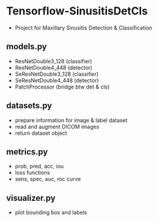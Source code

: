 # Tensorflow-SinusitisDetCls
+ Project for Maxillary Sinusitis Detection & Classification

## models.py
+ ResNetDouble3_128 (classifier)
+ ResNetDouble4_448 (detector)
+ SeResNetDouble3_128 (classifier)
+ SeResNetDouble4_448 (detector)
+ PatchProcessor (bridge btw det & cls)

## datasets.py
 + prepare information for image & label dataset
 + read and augment DICOM images
 + return dataset object
 
## metrics.py
 + prob, pred, acc, iou
 + loss functions
 + sens, spec, auc, roc curve
 
## visualizer.py
 + plot bounding box and labels
